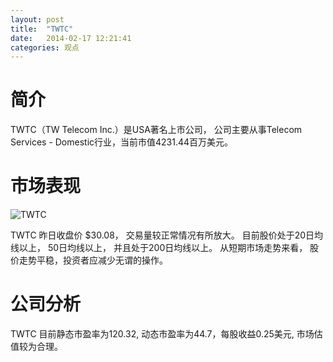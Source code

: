 ```yaml
---
layout: post
title:  "TWTC"
date:   2014-02-17 12:21:41
categories: 观点
---
```


# 简介
TWTC（TW Telecom Inc.）是USA著名上市公司，
公司主要从事Telecom Services - Domestic行业，当前市值4231.44百万美元。

# 市场表现

![TWTC](http://finviz.com/chart.ashx?t=TWTC&ty=c&ta=1&p=d&s=l)

TWTC 昨日收盘价 $30.08，
交易量较正常情况有所放大。
目前股价处于20日均线以上，
50日均线以上，
并且处于200日均线以上。
从短期市场走势来看，
股价走势平稳，投资者应减少无谓的操作。

# 公司分析
TWTC 目前静态市盈率为120.32, 动态市盈率为44.7，每股收益0.25美元,
市场估值较为合理。
